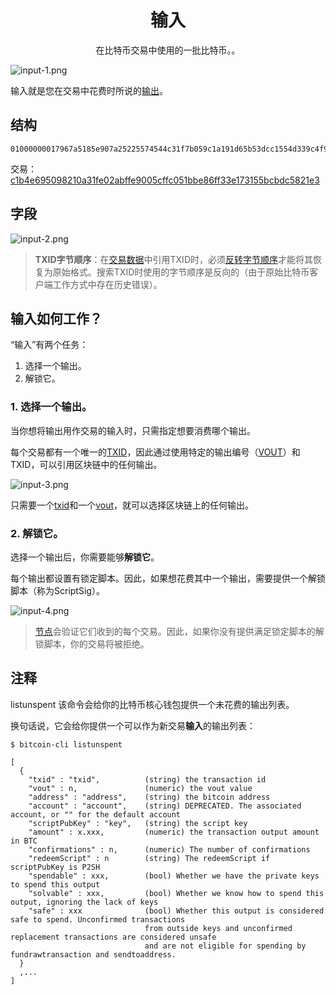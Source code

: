 # <center>输入</center>
<center>在比特币交易中使用的一批比特币。。</center>

![input-1.png](img/input-1-svg.png)

输入就是您在交易中花费时所说的[输出](../output/output.md)。

## 结构
```
01000000017967a5185e907a25225574544c31f7b059c1a191d65b53dcc1554d339c4f9efc010000006a47304402206a2eb16b7b92051d0fa38c133e67684ed064effada1d7f925c842da401d4f22702201f196b10e6e4b4a9fff948e5c5d71ec5da53e90529c8dbd122bff2b1d21dc8a90121039b7bcd0824b9a9164f7ba098408e63e5b7e3cf90835cceb19868f54f8961a825ffffffff014baf2100000000001976a914db4d1141d0048b1ed15839d0b7a4c488cd368b0e88ac00000000
```
交易： [c1b4e695098210a31fe02abffe9005cffc051bbe86ff33e173155bcbdc5821e3](https://learnmeabitcoin.com/explorer/transaction/c1b4e695098210a31fe02abffe9005cffc051bbe86ff33e173155bcbdc5821e3)


## 字段
![input-2.png](img/input.png)

>**TXID字节顺序**：在[交易数据](../Transaction%20Data.md)中引用TXID时，必须[反转字节顺序](https://learnmeabitcoin.com/tools/swapendian)才能将其恢复为原始格式。搜索TXID时使用的字节顺序是反向的（由于原始比特币客户端工作方式中存在历史错误）。

## 输入如何工作？
“输入”有两个任务：

1. 选择一个输出。
2. 解锁它。
   
### 1. 选择一个输出。
当你想将输出用作交易的输入时，只需指定想要消费哪个输出。

每个交易都有一个唯一的[TXID](../../TXID/TXID.md)，因此通过使用特定的输出编号（[VOUT](../../../Other/VOUT/VOUT.md)）和TXID，可以引用区块链中的任何输出。

![input-3.png](img/input-3-svg.png)

只需要一个[txid](../../TXID/TXID.md)和一个[vout](../../../Other/VOUT/VOUT.md)，就可以选择区块链上的任何输出。

### 2. 解锁它。

选择一个输出后，你需要能够**解锁它**。

每个输出都设置有锁定脚本。因此，如果想花费其中一个输出，需要提供一个解锁脚本（称为ScriptSig）。

![input-4.png](img/input-4-svg.png)

>[节点](../../../../Beginners/How%20Bitcoin%20Works/1.Network/Nodes/Nodes.md)会验证它们收到的每个交易。因此，如果你没有提供满足锁定脚本的解锁脚本，你的交易将被拒绝。

## 注释
listunspent
该命令会给你的比特币核心钱包提供一个未花费的输出列表。

换句话说，它会给你提供一个可以作为新交易**输入**的输出列表：
```
$ bitcoin-cli listunspent

[
  {
    "txid" : "txid",          (string) the transaction id
    "vout" : n,               (numeric) the vout value
    "address" : "address",    (string) the bitcoin address
    "account" : "account",    (string) DEPRECATED. The associated account, or "" for the default account
    "scriptPubKey" : "key",   (string) the script key
    "amount" : x.xxx,         (numeric) the transaction output amount in BTC
    "confirmations" : n,      (numeric) The number of confirmations
    "redeemScript" : n        (string) The redeemScript if scriptPubKey is P2SH
    "spendable" : xxx,        (bool) Whether we have the private keys to spend this output
    "solvable" : xxx,         (bool) Whether we know how to spend this output, ignoring the lack of keys
    "safe" : xxx              (bool) Whether this output is considered safe to spend. Unconfirmed transactions
                              from outside keys and unconfirmed replacement transactions are considered unsafe
                              and are not eligible for spending by fundrawtransaction and sendtoaddress.
  }
  ,...
]
```
